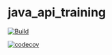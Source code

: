 # java_api_training

[![Build](https://github.com/Foxhostyle/java_api_training/actions/workflows/build.yml/badge.svg?branch=main)](https://github.com/Foxhostyle/java_api_training/actions/workflows/build.yml)

[![codecov](https://codecov.io/gh/Foxhostyle/java_api_training/branch/main/graph/badge.svg?token=PS7IQTCJB3)](https://codecov.io/gh/Foxhostyle/java_api_training)
